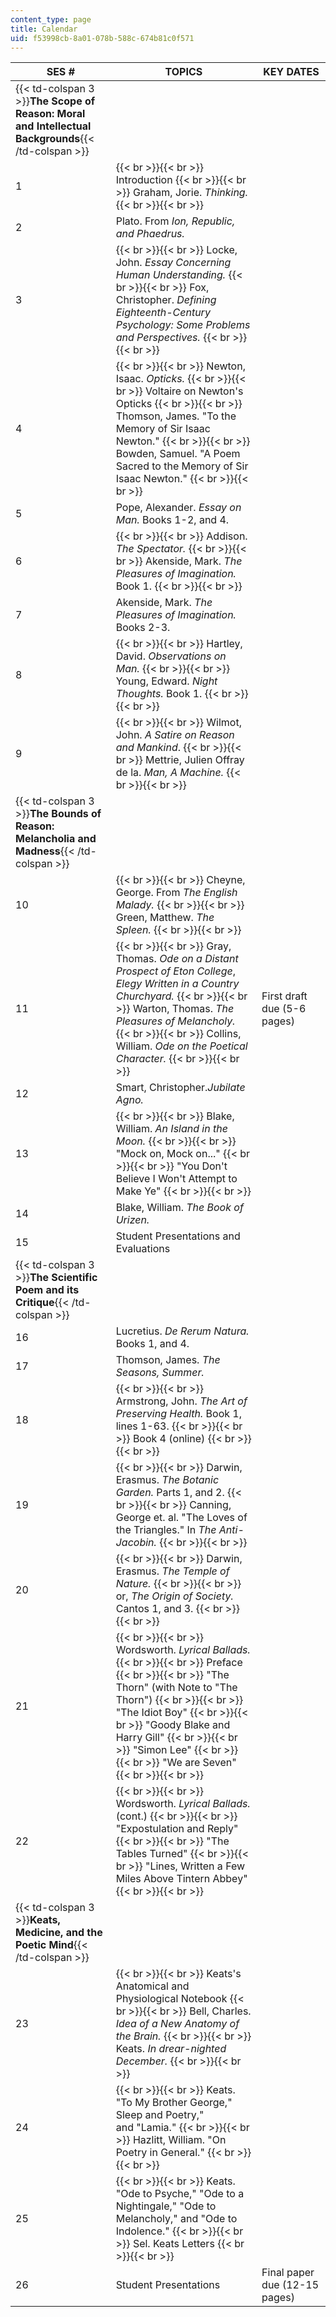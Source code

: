 ```yaml
---
content_type: page
title: Calendar
uid: f53998cb-8a01-078b-588c-674b81c0f571
---
```


| SES # | TOPICS | KEY DATES |
| --- | --- | --- |
| {{< td-colspan 3 >}}**The Scope of Reason: Moral and Intellectual Backgrounds**{{< /td-colspan >}} |||
| 1 |  {{< br >}}{{< br >}} Introduction {{< br >}}{{< br >}} Graham, Jorie. _Thinking._ {{< br >}}{{< br >}}  | &nbsp; |
| 2 | Plato. From _Ion, Republic, and Phaedrus._ | &nbsp; |
| 3 |  {{< br >}}{{< br >}} Locke, John. _Essay Concerning Human Understanding._ {{< br >}}{{< br >}} Fox, Christopher. _Defining Eighteenth-Century Psychology: Some Problems and Perspectives._ {{< br >}}{{< br >}}  | &nbsp; |
| 4 |  {{< br >}}{{< br >}} Newton, Isaac. _Opticks._ {{< br >}}{{< br >}} Voltaire on Newton's Opticks {{< br >}}{{< br >}} Thomson, James. "To the Memory of Sir Isaac Newton." {{< br >}}{{< br >}} Bowden, Samuel. "A Poem Sacred to the Memory of Sir Isaac Newton." {{< br >}}{{< br >}}  | &nbsp; |
| 5 | Pope, Alexander. _Essay on Man._ Books 1-2, and 4. | &nbsp; |
| 6 |  {{< br >}}{{< br >}} Addison. _The Spectator._ {{< br >}}{{< br >}} Akenside, Mark. _The Pleasures of Imagination._ Book 1. {{< br >}}{{< br >}}  | &nbsp; |
| 7 | Akenside, Mark. _The Pleasures of Imagination._ Books 2-3. | &nbsp; |
| 8 |  {{< br >}}{{< br >}} Hartley, David. _Observations on Man._ {{< br >}}{{< br >}} Young, Edward. _Night Thoughts._ Book 1. {{< br >}}{{< br >}}  | &nbsp; |
| 9 |  {{< br >}}{{< br >}} Wilmot, John. _A Satire on Reason and Mankind_. {{< br >}}{{< br >}} Mettrie, Julien Offray de la. _Man, A Machine._ {{< br >}}{{< br >}}  | &nbsp; |
| {{< td-colspan 3 >}}**The Bounds of Reason: Melancholia and Madness**{{< /td-colspan >}} |||
| 10 |  {{< br >}}{{< br >}} Cheyne, George. From _The English Malady._ {{< br >}}{{< br >}} Green, Matthew. _The Spleen._ {{< br >}}{{< br >}}  | &nbsp; |
| 11 |  {{< br >}}{{< br >}} Gray, Thomas. _Ode on a Distant Prospect of Eton College_, _Elegy Written in a Country Churchyard._ {{< br >}}{{< br >}} Warton, Thomas. _The Pleasures of Melancholy._ {{< br >}}{{< br >}} Collins, William. _Ode on the Poetical Character._ {{< br >}}{{< br >}}  | First draft due (5-6 pages) |
| 12 | Smart, Christopher._Jubilate Agno._ | &nbsp; |
| 13 |  {{< br >}}{{< br >}} Blake, William. _An Island in the Moon._ {{< br >}}{{< br >}} "Mock on, Mock on..." {{< br >}}{{< br >}} "You Don't Believe I Won't Attempt to Make Ye" {{< br >}}{{< br >}}  | &nbsp; |
| 14 | Blake, William. _The Book of Urizen._ | &nbsp; |
| 15 | Student Presentations and Evaluations | &nbsp; |
| {{< td-colspan 3 >}}**The Scientific Poem and its Critique**{{< /td-colspan >}} |||
| 16 | Lucretius. _De Rerum Natura._ Books 1, and 4. | &nbsp; |
| 17 | Thomson, James. _The Seasons, Summer._ | &nbsp; |
| 18 |  {{< br >}}{{< br >}} Armstrong, John. _The Art of Preserving Health._ Book 1, lines 1-63. {{< br >}}{{< br >}} Book 4 (online) {{< br >}}{{< br >}}  | &nbsp; |
| 19 |  {{< br >}}{{< br >}} Darwin, Erasmus. _The Botanic Garden._ Parts 1, and 2. {{< br >}}{{< br >}} Canning, George et. al. "The Loves of the Triangles." In _The Anti-Jacobin._ {{< br >}}{{< br >}}  | &nbsp; |
| 20 |  {{< br >}}{{< br >}} Darwin, Erasmus. _The Temple of Nature._ {{< br >}}{{< br >}} or, _The Origin of Society._ Cantos 1, and 3. {{< br >}}{{< br >}}  | &nbsp; |
| 21 |  {{< br >}}{{< br >}} Wordsworth. _Lyrical Ballads._ {{< br >}}{{< br >}} Preface {{< br >}}{{< br >}} "The Thorn" (with Note to "The Thorn") {{< br >}}{{< br >}} "The Idiot Boy" {{< br >}}{{< br >}} "Goody Blake and Harry Gill" {{< br >}}{{< br >}} "Simon Lee" {{< br >}}{{< br >}} "We are Seven" {{< br >}}{{< br >}}  | &nbsp; |
| 22 |  {{< br >}}{{< br >}} Wordsworth. _Lyrical Ballads._ (cont.) {{< br >}}{{< br >}} "Expostulation and Reply" {{< br >}}{{< br >}} "The Tables Turned" {{< br >}}{{< br >}} "Lines, Written a Few Miles Above Tintern Abbey" {{< br >}}{{< br >}}  | &nbsp; |
| {{< td-colspan 3 >}}**Keats, Medicine, and the Poetic Mind**{{< /td-colspan >}} |||
| 23 |  {{< br >}}{{< br >}} Keats's Anatomical and Physiological Notebook {{< br >}}{{< br >}} Bell, Charles. _Idea of a New Anatomy of the Brain._ {{< br >}}{{< br >}} Keats. _In drear-nighted December._ {{< br >}}{{< br >}}  | &nbsp; |
| 24 |  {{< br >}}{{< br >}} Keats. "To My Brother George," Sleep and Poetry," and "Lamia." {{< br >}}{{< br >}} Hazlitt, William. "On Poetry in General." {{< br >}}{{< br >}}  | &nbsp; |
| 25 |  {{< br >}}{{< br >}} Keats. "Ode to Psyche," "Ode to a Nightingale," "Ode to Melancholy," and "Ode to Indolence." {{< br >}}{{< br >}} Sel. Keats Letters {{< br >}}{{< br >}}  | &nbsp; |
| 26 | Student Presentations | Final paper due (12-15 pages)